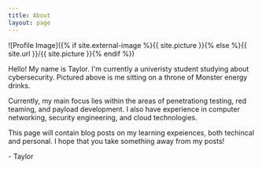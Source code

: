 ```yaml
---
title: About
layout: page
---
```

![Profile Image]({% if site.external-image %}{{ site.picture }}{% else %}{{ site.url }}/{{ site.picture }}{% endif %})

<p>Hello! My name is Taylor. I'm currently a univeristy student studying about cybersecurity. Pictured 
above is me sitting on a throne of Monster energy drinks.</p>

<p>Currently, my main focus lies within the areas of penetrationg testing, red teaming, and payload 
development. I also have experience in computer networking, security engineering, and cloud technologies.</p>

<p>This page will contain blog posts on my learning expeiences, both techincal and personal. I hope that 
you take something away from my posts!</p>

<p>- Taylor</p>